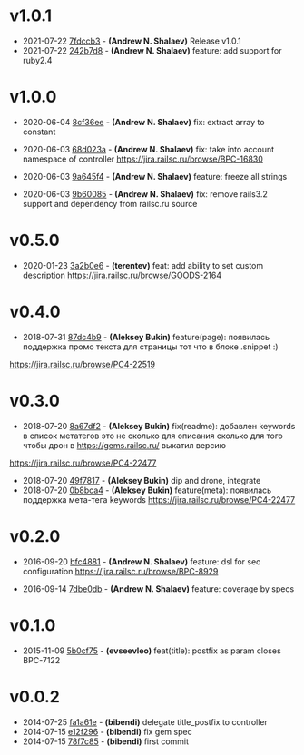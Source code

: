 # v1.0.1

* 2021-07-22 [7fdccb3](../../commit/7fdccb3) - __(Andrew N. Shalaev)__ Release v1.0.1 
* 2021-07-22 [242b7d8](../../commit/242b7d8) - __(Andrew N. Shalaev)__ feature: add support for ruby2.4 

# v1.0.0

* 2020-06-04 [8cf36ee](../../commit/8cf36ee) - __(Andrew N. Shalaev)__ fix: extract array to constant 
* 2020-06-03 [68d023a](../../commit/68d023a) - __(Andrew N. Shalaev)__ fix: take into account namespace of controller 
https://jira.railsc.ru/browse/BPC-16830

* 2020-06-03 [9a645f4](../../commit/9a645f4) - __(Andrew N. Shalaev)__ feature: freeze all strings 
* 2020-06-03 [9b60085](../../commit/9b60085) - __(Andrew N. Shalaev)__ fix: remove rails3.2 support and dependency from railsc.ru source 

# v0.5.0

* 2020-01-23 [3a2b0e6](../../commit/3a2b0e6) - __(terentev)__ feat: add ability to set custom description 
https://jira.railsc.ru/browse/GOODS-2164

# v0.4.0

* 2018-07-31 [87dc4b9](../../commit/87dc4b9) - __(Aleksey Bukin)__ feature(page): появилась поддержка промо текста для страницы 
тот что в блоке .snippet :)

https://jira.railsc.ru/browse/PC4-22519

# v0.3.0

* 2018-07-20 [8a67df2](../../commit/8a67df2) - __(Aleksey Bukin)__ fix(readme): добавлен keywords в список метатегов 
это не сколько для описания сколько для того чтобы дрон в https://gems.railsc.ru/ выкатил версию

https://jira.railsc.ru/browse/PC4-22477

* 2018-07-20 [49f7817](../../commit/49f7817) - __(Aleksey Bukin)__ dip and drone, integrate 
* 2018-07-20 [0b8bca4](../../commit/0b8bca4) - __(Aleksey Bukin)__ feature(meta): появилась поддержка мета-тега keywords 
https://jira.railsc.ru/browse/PC4-22477

# v0.2.0

* 2016-09-20 [bfc4881](../../commit/bfc4881) - __(Andrew N. Shalaev)__ feature: dsl for seo configuration 
https://jira.railsc.ru/browse/BPC-8929

* 2016-09-14 [7dbe0db](../../commit/7dbe0db) - __(Andrew N. Shalaev)__ feature: coverage by specs 

# v0.1.0

* 2015-11-09 [5b0cf75](../../commit/5b0cf75) - __(evseevleo)__ feat(title): postfix as param 
closes BPC-7122

# v0.0.2

* 2014-07-25 [fa1a61e](../../commit/fa1a61e) - __(bibendi)__ delegate title_postfix to controller 
* 2014-07-15 [e12f296](../../commit/e12f296) - __(bibendi)__ fix gem spec 
* 2014-07-15 [78f7c85](../../commit/78f7c85) - __(bibendi)__ first commit 

